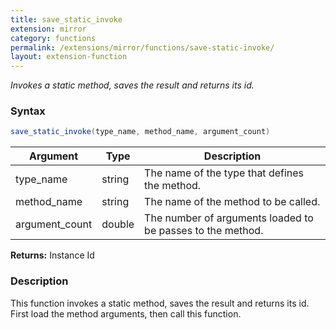 ```yaml
---
title: save_static_invoke
extension: mirror
category: functions
permalink: /extensions/mirror/functions/save-static-invoke/
layout: extension-function
---
```


_Invokes a static method, saves the result and returns its id._

### Syntax ###
```cs
save_static_invoke(type_name, method_name, argument_count)
```

| Argument | Type | Description |
| --- | --- | --- |
| type_name | string | The name of the type that defines the method. |
| method_name | string | The name of the method to be called. |
| argument_count | double | The number of arguments loaded to be passes to the method. |

**Returns:** Instance Id

### Description

This function invokes a static method, saves the result and returns its id. First load the method arguments, then call this function. 

